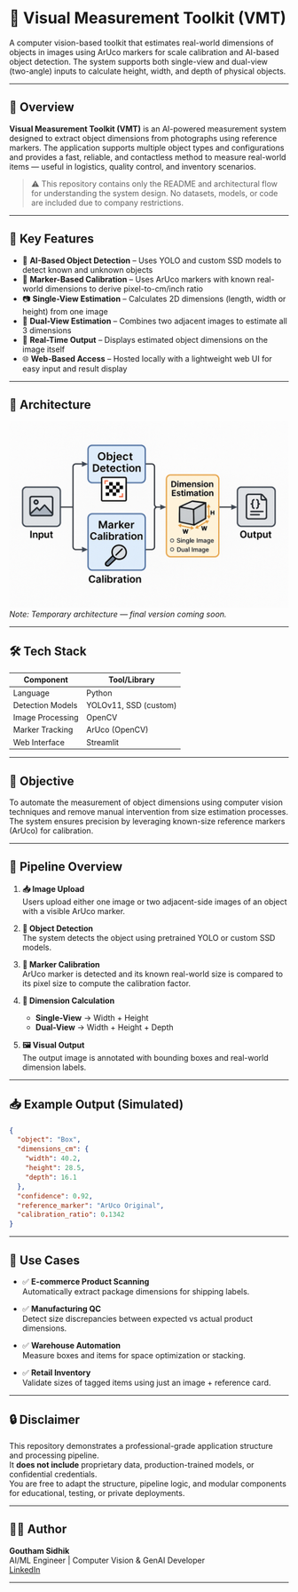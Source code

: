 # 📏 Visual Measurement Toolkit (VMT)

A computer vision-based toolkit that estimates real-world dimensions of objects in images using ArUco markers for scale calibration and AI-based object detection. The system supports both single-view and dual-view (two-angle) inputs to calculate height, width, and depth of physical objects.

---

## 📌 Overview

**Visual Measurement Toolkit (VMT)** is an AI-powered measurement system designed to extract object dimensions from photographs using reference markers. The application supports multiple object types and configurations and provides a fast, reliable, and contactless method to measure real-world items — useful in logistics, quality control, and inventory scenarios.

> ⚠️ This repository contains only the README and architectural flow for understanding the system design. No datasets, models, or code are included due to company restrictions.

---

## 🔁 Key Features

- 🧠 **AI-Based Object Detection** – Uses YOLO and custom SSD models to detect known and unknown objects
- 🧲 **Marker-Based Calibration** – Uses ArUco markers with known real-world dimensions to derive pixel-to-cm/inch ratio
- 📷 **Single-View Estimation** – Calculates 2D dimensions (length, width or height) from one image
- 🔄 **Dual-View Estimation** – Combines two adjacent images to estimate all 3 dimensions
- 🧪 **Real-Time Output** – Displays estimated object dimensions on the image itself
- 🌐 **Web-Based Access** – Hosted locally with a lightweight web UI for easy input and result display

---

## 🧠 Architecture

![Architecture Diagram](architecture.png)
*Note: Temporary architecture — final version coming soon.*

---

## 🛠 Tech Stack

| Component         | Tool/Library              |
|------------------|---------------------------|
| Language          | Python                    |
| Detection Models  | YOLOv11, SSD (custom)     |
| Image Processing  | OpenCV                    |
| Marker Tracking   | ArUco (OpenCV)            |
| Web Interface     | Streamlit                 |

---

## 🎯 Objective

To automate the measurement of object dimensions using computer vision techniques and remove manual intervention from size estimation processes. The system ensures precision by leveraging known-size reference markers (ArUco) for calibration.

---

## 🔄 Pipeline Overview

1. **📥 Image Upload**  
   Users upload either one image or two adjacent-side images of an object with a visible ArUco marker.

2. **🔎 Object Detection**  
   The system detects the object using pretrained YOLO or custom SSD models.

3. **📐 Marker Calibration**  
   ArUco marker is detected and its known real-world size is compared to its pixel size to compute the calibration factor.

4. **📏 Dimension Calculation**  
   - **Single-View** → Width + Height  
   - **Dual-View** → Width + Height + Depth

5. **🖼️ Visual Output**  
   The output image is annotated with bounding boxes and real-world dimension labels.

---

## 📥 Example Output (Simulated)

```json
{
  "object": "Box",
  "dimensions_cm": {
    "width": 40.2,
    "height": 28.5,
    "depth": 16.1
  },
  "confidence": 0.92,
  "reference_marker": "ArUco Original",
  "calibration_ratio": 0.1342  
}
```

---

## 🧾 Use Cases

- ✅ **E-commerce Product Scanning**  
  Automatically extract package dimensions for shipping labels.

- ✅ **Manufacturing QC**  
  Detect size discrepancies between expected vs actual product dimensions.

- ✅ **Warehouse Automation**  
  Measure boxes and items for space optimization or stacking.

- ✅ **Retail Inventory**  
  Validate sizes of tagged items using just an image + reference card.

---

## 🔒 Disclaimer

This repository demonstrates a professional-grade application structure and processing pipeline.  
It **does not include** proprietary data, production-trained models, or confidential credentials.  
You are free to adapt the structure, pipeline logic, and modular components for educational, testing, or private deployments.

---

## 👨‍💻 Author

**Goutham Sidhik**  
AI/ML Engineer | Computer Vision & GenAI Developer  
[LinkedIn](https://www.linkedin.com/in/goutham-sidhik-amuluru-50231b163/)

---
